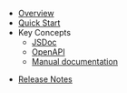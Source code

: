 * [Overview](/content/product_overview)
* [Quick Start](/content/quick_start)
* Key Concepts
    * [JSDoc](/content/concepts/jsdoc)
    * [OpenAPI](/content/concepts/openapi)
    * [Manual documentation](/content/concepts/manual)
<!-- api_open -->
<!-- api_close -->
<!-- sdk_open -->
<!-- sdk_close -->
* [Release Notes](/content/release_notes)